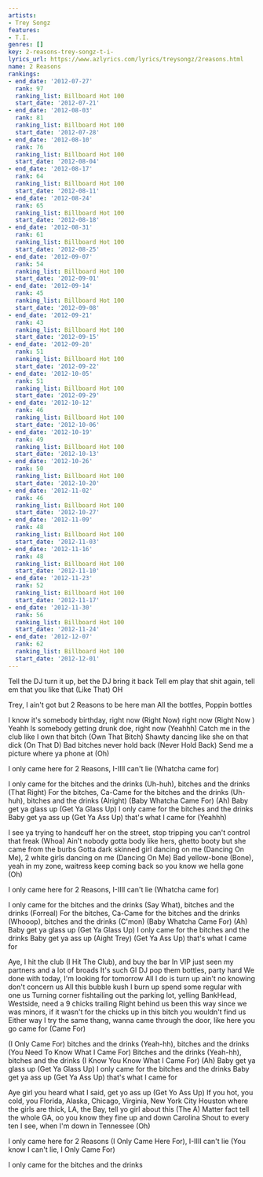 ```yaml
---
artists:
- Trey Songz
features:
- T.I.
genres: []
key: 2-reasons-trey-songz-t-i-
lyrics_url: https://www.azlyrics.com/lyrics/treysongz/2reasons.html
name: 2 Reasons
rankings:
- end_date: '2012-07-27'
  rank: 97
  ranking_list: Billboard Hot 100
  start_date: '2012-07-21'
- end_date: '2012-08-03'
  rank: 81
  ranking_list: Billboard Hot 100
  start_date: '2012-07-28'
- end_date: '2012-08-10'
  rank: 76
  ranking_list: Billboard Hot 100
  start_date: '2012-08-04'
- end_date: '2012-08-17'
  rank: 64
  ranking_list: Billboard Hot 100
  start_date: '2012-08-11'
- end_date: '2012-08-24'
  rank: 65
  ranking_list: Billboard Hot 100
  start_date: '2012-08-18'
- end_date: '2012-08-31'
  rank: 61
  ranking_list: Billboard Hot 100
  start_date: '2012-08-25'
- end_date: '2012-09-07'
  rank: 54
  ranking_list: Billboard Hot 100
  start_date: '2012-09-01'
- end_date: '2012-09-14'
  rank: 45
  ranking_list: Billboard Hot 100
  start_date: '2012-09-08'
- end_date: '2012-09-21'
  rank: 43
  ranking_list: Billboard Hot 100
  start_date: '2012-09-15'
- end_date: '2012-09-28'
  rank: 51
  ranking_list: Billboard Hot 100
  start_date: '2012-09-22'
- end_date: '2012-10-05'
  rank: 51
  ranking_list: Billboard Hot 100
  start_date: '2012-09-29'
- end_date: '2012-10-12'
  rank: 46
  ranking_list: Billboard Hot 100
  start_date: '2012-10-06'
- end_date: '2012-10-19'
  rank: 49
  ranking_list: Billboard Hot 100
  start_date: '2012-10-13'
- end_date: '2012-10-26'
  rank: 50
  ranking_list: Billboard Hot 100
  start_date: '2012-10-20'
- end_date: '2012-11-02'
  rank: 46
  ranking_list: Billboard Hot 100
  start_date: '2012-10-27'
- end_date: '2012-11-09'
  rank: 48
  ranking_list: Billboard Hot 100
  start_date: '2012-11-03'
- end_date: '2012-11-16'
  rank: 48
  ranking_list: Billboard Hot 100
  start_date: '2012-11-10'
- end_date: '2012-11-23'
  rank: 52
  ranking_list: Billboard Hot 100
  start_date: '2012-11-17'
- end_date: '2012-11-30'
  rank: 56
  ranking_list: Billboard Hot 100
  start_date: '2012-11-24'
- end_date: '2012-12-07'
  rank: 62
  ranking_list: Billboard Hot 100
  start_date: '2012-12-01'
---
```



Tell the DJ turn it up, bet the DJ bring it back
Tell em play that shit again, tell em that you like that (Like That)
OH


Trey, I ain't got but 2 Reasons to be here man
All the bottles, Poppin bottles


I know it's somebody birthday, right now (Right Now) right now (Right Now ) Yeahh
Is somebody getting drunk doe, right now  (Yeahhh)
Catch me in the club like I own that bitch (Own That Bitch)
Shawty dancing like she on that dick (On That D)
Bad bitches never hold back (Never Hold Back)
Send me a picture where ya phone at (Oh)


I only came here for 2 Reasons, I-IIII can't lie (Whatcha came for)


I only came for the bitches and the drinks (Uh-huh), bitches and the drinks  (That Right)
For the bitches, Ca-Came for the bitches and the drinks (Uh-huh), bitches and the drinks  (Alright) (Baby Whatcha Came For)
(Ah) Baby get ya glass up (Get Ya Glass Up) I only came for the bitches and the drinks
Baby get ya ass up (Get Ya Ass Up) that's what I came for (Yeahhh)


I see ya trying to handcuff her on the street, stop tripping you can't control that freak (Whoa)
Ain't nobody gotta body like hers, ghetto booty but she came from the burbs
Gotta dark skinned girl dancing on me (Dancing On Me), 2 white girls dancing on me (Dancing On Me)
Bad yellow-bone (Bone), yeah in my zone, waitress keep coming back so you know we hella gone (Oh)


I only came here for 2 Reasons, I-IIII can't lie (Whatcha came for)


I only came for the bitches and the drinks (Say What), bitches and the drinks  (Forreal)
For the bitches, Ca-Came for the bitches and the drinks (Whooop), bitches and the drinks  (C'mon) (Baby Whatcha Came For)
(Ah) Baby get ya glass up (Get Ya Glass Up) I only came for the bitches and the drinks
Baby get ya ass up (Aight Trey) (Get Ya Ass Up) that's what I came for


Aye, I hit the club (I Hit The Club), and buy the bar
In VIP just seen my partners and a lot of broads
It's such GI DJ pop them bottles, party hard
We done with today, I'm looking for tomorrow
All I do is turn up ain't no knowing don't concern us
All this bubble kush I burn up spend some regular with one us
Turning corner fishtailing out the parking lot, yelling BankHead, Westside, need a 9 chicks trailing
Right behind us been this way since we was minors, if it wasn't for the chicks up in this bitch you wouldn't find us
Either way I try the same thang, wanna came through the door, like here you go came for (Came For)


(I Only Came For) bitches and the drinks (Yeah-hh), bitches and the drinks  (You Need To Know What I Came For)
Bitches and the drinks (Yeah-hh), bitches and the drinks  (I Know You Know What I Came For)
(Ah) Baby get ya glass up (Get Ya Glass Up) I only came for the bitches and the drinks
Baby get ya ass up (Get Ya Ass Up) that's what I came for


Aye girl you heard what I said, get yo ass up (Get Yo Ass Up)
If you hot, you cold, you Florida, Alaska, Chicago, Virginia, New York City
Houston where the girls are thick, LA, the Bay, tell yo girl about this (The A)
Matter fact tell the whole GA, oo you know they fine up and down Carolina
Shout to every ten I see, when I'm down in Tennessee (Oh)


I only came here for 2 Reasons (I Only Came Here For), I-IIII can't lie (You know I can't lie, I Only Came For)


I only came for the bitches and the drinks



